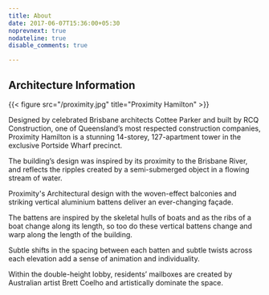 ```yaml
---
title: About
date: 2017-06-07T15:36:00+05:30
noprevnext: true
nodateline: true
disable_comments: true

---
```


## Architecture Information

{{< figure src="/proximity.jpg" title="Proximity Hamilton" >}}

Designed by celebrated Brisbane architects Cottee Parker and built by RCQ Construction, one of Queensland’s most respected construction companies, Proximity Hamilton is a stunning 14-storey, 127-apartment tower in the exclusive Portside Wharf precinct.

The building’s design was inspired by its proximity to the Brisbane River, and reflects the ripples created by a semi-submerged object in a flowing stream of water.

Proximity's Architectural design with the woven-effect balconies and striking vertical aluminium battens deliver an ever-changing façade.

The battens are inspired by the skeletal hulls of boats and as the ribs of a boat change along its length, so too do these vertical battens change and warp along the length of the building.

Subtle shifts in the spacing between each batten and subtle twists across each elevation add a sense of animation and individuality.

Within the double-height lobby, residents’ mailboxes are created by Australian artist Brett Coelho and artistically dominate the space.
